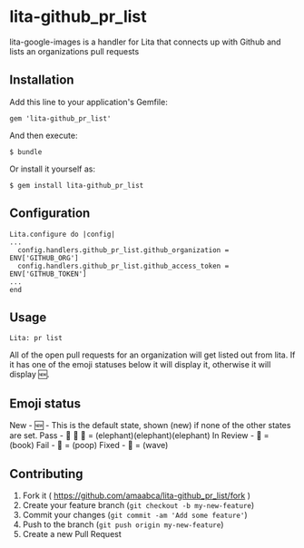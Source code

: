 # lita-github_pr_list


lita-google-images is a handler for Lita that connects up with Github and lists an organizations pull requests

## Installation

Add this line to your application's Gemfile:

    gem 'lita-github_pr_list'

And then execute:

    $ bundle

Or install it yourself as:

    $ gem install lita-github_pr_list

## Configuration

```
Lita.configure do |config|
...
  config.handlers.github_pr_list.github_organization = ENV['GITHUB_ORG']
  config.handlers.github_pr_list.github_access_token = ENV['GITHUB_TOKEN']
...
end
```

## Usage

```Lita: pr list```

All of the open pull requests for an organization will get listed out from lita. If it has one of the emoji statuses below it
will display it, otherwise it will display :new:.

## Emoji status

New - :new: - This is the default state, shown (new) if none of the other states are set.
Pass - :elephant: :elephant: :elephant: = (elephant)(elephant)(elephant)
In Review - :book: = (book)
Fail - :poop: = (poop)
Fixed - :wave:  = (wave)

## Contributing

1. Fork it ( https://github.com/amaabca/lita-github_pr_list/fork )
2. Create your feature branch (`git checkout -b my-new-feature`)
3. Commit your changes (`git commit -am 'Add some feature'`)
4. Push to the branch (`git push origin my-new-feature`)
5. Create a new Pull Request
